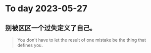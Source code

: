 
# To day 2023-05-27


## 别被区区一个过失定义了自己。
> You don't have to let the result of one mistake be the thing that defines you.

    